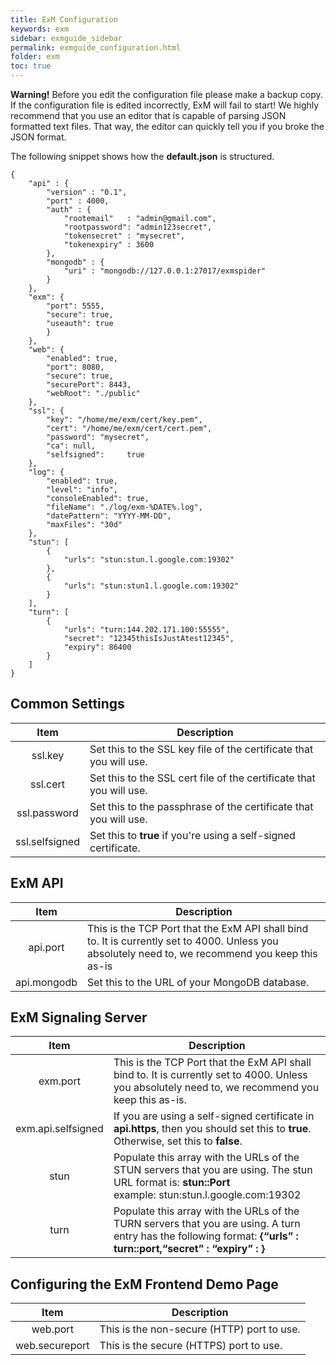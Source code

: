```yaml
---
title: ExM Configuration
keywords: exm
sidebar: exmguide_sidebar
permalink: exmguide_configuration.html
folder: exm
toc: true
---
```




**Warning!** Before you edit the configuration file please make a backup copy. If the configuration file is edited incorrectly, ExM will fail to start! We highly recommend that you use an editor that is capable of parsing JSON formatted text files. That way, the editor can quickly tell you if you broke the JSON format.

The following snippet shows how the **default.json** is structured.

```
{
    "api" : {
        "version" : "0.1",
        "port" : 4000,
        "auth" : {
            "rootemail"   : "admin@gmail.com",
            "rootpassword": "admin123secret",
            "tokensecret" : "mysecret",
            "tokenexpiry" : 3600
        },
        "mongodb" : {
            "uri" : "mongodb://127.0.0.1:27017/exmspider"
        }
    },
    "exm": {
        "port": 5555,
        "secure": true,
        "useauth": true
        }
    },
    "web": {
        "enabled": true,
        "port": 8080,
        "secure": true,
        "securePort": 8443,
        "webRoot": "./public"
    },
    "ssl": {
        "key": "/home/me/exm/cert/key.pem",
        "cert": "/home/me/exm/cert/cert.pem",
        "password": "mysecret",
        "ca": null,
        "selfsigned":     true
    },
    "log": {
        "enabled": true,
        "level": "info",
        "consoleEnabled": true,
        "fileName": "./log/exm-%DATE%.log",
        "datePattern": "YYYY-MM-DD",
        "maxFiles": "30d"
    },
    "stun": [
        {
            "urls": "stun:stun.l.google.com:19302"
        },
        {
            "urls": "stun:stun1.l.google.com:19302"
        }
    ],
    "turn": [
        {
            "urls": "turn:144.202.171.100:55555",
            "secret": "12345thisIsJustAtest12345",
            "expiry": 86400
        }
    ]
}
```


## Common Settings

|      Item      | Description                                                  |
| :------------: | ------------------------------------------------------------ |
|    ssl.key     | Set this to the SSL key file of the certificate that you will use. |
|    ssl.cert    | Set this to the SSL cert file of the certificate that you will use. |
|  ssl.password  | Set this to the passphrase of the certificate that you will use. |
| ssl.selfsigned | Set this to **true** if you're using a self-signed certificate. |

## ExM API

|    Item     | Description                                                  |
| :---------: | ------------------------------------------------------------ |
|  api.port   | This is the TCP Port that the ExM API shall bind to. It is currently set to 4000. Unless you absolutely need to, we recommend you keep this as-is |
| api.mongodb | Set this to the URL of your MongoDB database.                |

## ExM Signaling Server

|        Item        | Description                                                  |
| :----------------: | ------------------------------------------------------------ |
|      exm.port      | This is the TCP Port that the ExM API shall bind to. It is currently set to 4000. Unless you absolutely need to, we recommend you keep this as-is. |
| exm.api.selfsigned | If you are using a self-signed certificate in **api.https**, then you should set this to **true**. Otherwise, set this to **false**. |
|        stun        | Populate this array with the URLs of the STUN servers that you are using. The stun URL format is: **stun:<IP or Hostname>:Port** <br />example: stun:stun.l.google.com:19302 |
|        turn        | Populate this array with the URLs of the TURN servers that you are using. A turn entry has the following format: **{“urls” : turn:<IP or Hostname>:port,“secret” : <secret key for that turn server>“expiry” : <Expiry value for that turn server>}** |

## Configuring the ExM Frontend Demo Page

|      Item      | Description                                |
| :------------: | ------------------------------------------ |
|    web.port    | This is the non-secure (HTTP) port to use. |
| web.secureport | This is the secure (HTTPS) port to use.    |

